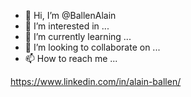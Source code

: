- 👋 Hi, I’m @BallenAlain
- 👀 I’m interested in ...
- 🌱 I’m currently learning ...
- 💞️ I’m looking to collaborate on ...
- 📫 How to reach me ...

https://www.linkedin.com/in/alain-ballen/

<!---
BallenAlain/BallenAlain is a ✨ special ✨ repository because its `README.md` (this file) appears on your GitHub profile.
You can click the Preview link to take a look at your changes.
--->
